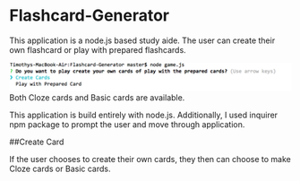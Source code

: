 # Flashcard-Generator
This application is a node.js based study aide.  The user can create their own flashcard or play with prepared flashcards.

![](/read_me_images/createprepared.png)
Both Cloze cards and Basic cards are available.

This application is build entirely with node.js.  Additionally, I used inquirer npm package to prompt the user and move through application.


##Create Card

If the user chooses to create their own cards, they then can choose to make Cloze cards or Basic cards.


